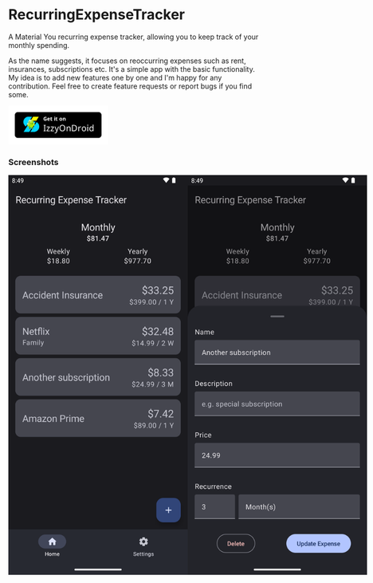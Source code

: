# RecurringExpenseTracker
A Material You recurring expense tracker, allowing you to keep track of your monthly spending.

As the name suggests, it focuses on reoccurring expenses such as rent, insurances, subscriptions etc.
It's a simple app with the basic functionality. My idea is to add new features one by one and I'm happy for any contribution. Feel free to create feature requests or report bugs if you find some.

[<img src="assets/IzzyOnDroid.png" alt="Get it on IzzyOnDroid" width="200px"/>](https://apt.izzysoft.de/fdroid/index/apk/de.dbauer.expensetracker)

### Screenshots
<div style="display:flex">
<img src="fastlane/metadata/android/en-US/images/phoneScreenshots/01.png" width="360"/>
<img src="fastlane/metadata/android/en-US/images/phoneScreenshots/02.png" width="360"/>
</div>
